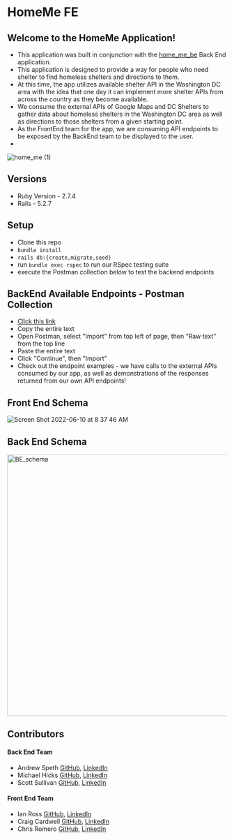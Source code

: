 # HomeMe FE

## Welcome to the HomeMe Application!
+ This application was built in conjunction with the [home_me_be](https://github.com/aspeth/home_me_be) Back End application.
+ This application is designed to provide a way for people who need shelter to find homeless shelters and directions to them.
+ At this time, the app utilizes available shelter API in the Washington DC area with the idea that one day it can implement more shelter APIs from across the country as they become available.
+ We consume the external APIs of Google Maps and DC Shelters to gather data about homeless shelters in the Washington DC area as well as directions to those shelters from a given starting point.
+ As the FrontEnd team for the app, we are consuming API endpoints to be exposed by the BackEnd team to be displayed to the user.
+ 
![home_me (1)](https://user-images.githubusercontent.com/77861247/173090073-d36a5dd9-64a8-49dd-a921-3f6c5d330a6d.jpg)

## Versions
* Ruby Version - 2.7.4
* Rails - 5.2.7

## Setup
* Clone this repo
* `bundle install`
* `rails db:{create,migrate,seed}`
* run `bundle exec rspec` to run our RSpec testing suite
* execute the Postman collection below to test the backend endpoints

## BackEnd Available Endpoints - Postman Collection
* [Click this link](https://www.getpostman.com/collections/03352a860b564709d906)
* Copy the entire text
* Open Postman, select "Import" from top left of page, then "Raw text" from the top line
* Paste the entire text
* Click "Continue", then "Import"
* Check out the endpoint examples - we have calls to the external APIs consumed by our app, as well as demonstrations of the responses returned from our own API endpoints!

## Front End Schema
![Screen Shot 2022-06-10 at 8 37 46 AM](https://user-images.githubusercontent.com/77861247/173089562-fc5c9596-2111-4dd7-abca-636feb2b59db.png)
## Back End Schema
<img width="599" alt="BE_schema" src="https://user-images.githubusercontent.com/77861247/173090494-3d2aa65e-fa08-4180-8ad1-af588689e799.png">

## Contributors
#### Back End Team
* Andrew Speth [GitHub](https://github.com/aspeth), [LinkedIn](https://www.linkedin.com/in/andrew-speth/)
* Michael Hicks [GitHub](https://github.com/michaeljhicks), [LinkedIn](https://www.linkedin.com/in/michael-hicks-04218511/)
* Scott Sullivan [GitHub](https://github.com/ScottSullivanltd), [LinkedIn](https://www.linkedin.com/in/scott-sullivan-9394204a/)
#### Front End Team
* Ian Ross [GitHub](https://github.com/ross-ian28), [LinkedIn](https://www.linkedin.com/in/ross-ian28/)
* Craig Cardwell [GitHub](https://github.com/Eagerlearn), [LinkedIn](https://www.linkedin.com/in/craiglcardwell/)
* Chris Romero [GitHub](https://github.com/CLRM1), [LinkedIn](https://www.linkedin.com/in/chris-romero-419702122/)
